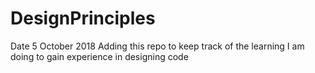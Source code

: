 # DesignPrinciples
Date 5 October 2018
Adding this repo to keep track of the learning I am doing to gain experience in designing code

